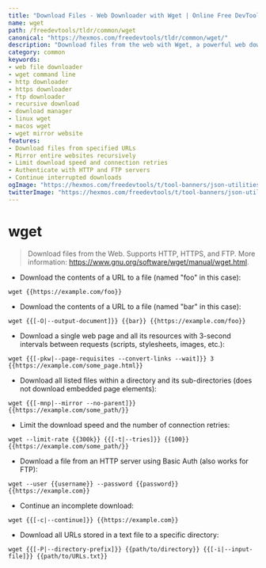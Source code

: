 ```yaml
---
title: "Download Files - Web Downloader with Wget | Online Free DevTools by Hexmos"
name: wget
path: /freedevtools/tldr/common/wget
canonical: "https://hexmos.com/freedevtools/tldr/common/wget/"
description: "Download files from the web with Wget, a powerful web downloader supporting HTTP, HTTPS, and FTP. Free online tool, no registration required."
category: common
keywords:
- web file downloader
- wget command line
- http downloader
- https downloader
- ftp downloader
- recursive download
- download manager
- linux wget
- macos wget
- wget mirror website
features:
- Download files from specified URLs
- Mirror entire websites recursively
- Limit download speed and connection retries
- Authenticate with HTTP and FTP servers
- Continue interrupted downloads
ogImage: "https://hexmos.com/freedevtools/t/tool-banners/json-utilities-banner.png"
twitterImage: "https://hexmos.com/freedevtools/t/tool-banners/json-utilities-banner.png"
---
```


# wget

> Download files from the Web.
> Supports HTTP, HTTPS, and FTP.
> More information: <https://www.gnu.org/software/wget/manual/wget.html>.

- Download the contents of a URL to a file (named "foo" in this case):

`wget {{https://example.com/foo}}`

- Download the contents of a URL to a file (named "bar" in this case):

`wget {{[-O|--output-document]}} {{bar}} {{https://example.com/foo}}`

- Download a single web page and all its resources with 3-second intervals between requests (scripts, stylesheets, images, etc.):

`wget {{[-pkw|--page-requisites --convert-links --wait]}} 3 {{https://example.com/some_page.html}}`

- Download all listed files within a directory and its sub-directories (does not download embedded page elements):

`wget {{[-mnp|--mirror --no-parent]}} {{https://example.com/some_path/}}`

- Limit the download speed and the number of connection retries:

`wget --limit-rate {{300k}} {{[-t|--tries]}} {{100}} {{https://example.com/some_path/}}`

- Download a file from an HTTP server using Basic Auth (also works for FTP):

`wget --user {{username}} --password {{password}} {{https://example.com}}`

- Continue an incomplete download:

`wget {{[-c|--continue]}} {{https://example.com}}`

- Download all URLs stored in a text file to a specific directory:

`wget {{[-P|--directory-prefix]}} {{path/to/directory}} {{[-i|--input-file]}} {{path/to/URLs.txt}}`

